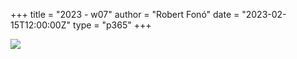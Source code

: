 +++
title = "2023 - w07"
author = "Robert Fonó"
date = "2023-02-15T12:00:00Z"
type = "p365"
+++

![](2023-w07.jpeg)
